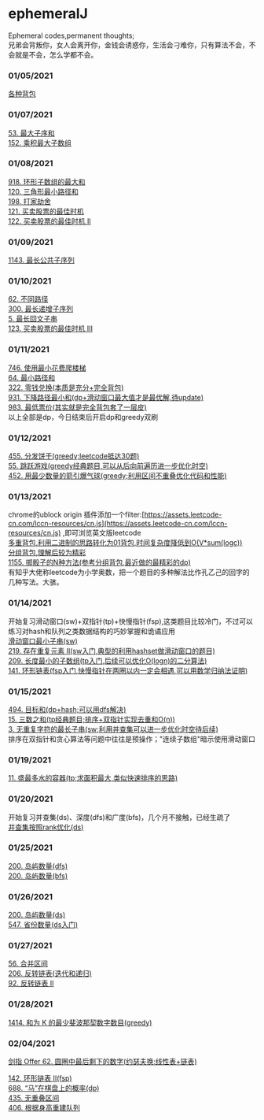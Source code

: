 # ephemeralJ
Ephemeral codes,permanent thoughts;<br>
兄弟会背叛你，女人会离开你，金钱会诱惑你，生活会刁难你，只有算法不会，不会就是不会，怎么学都不会。<br>


### 01/05/2021
[各种背包](src/main/java/org/rongjoker/dp/pack)

### 01/07/2021
[53. 最大子序和](src/main/java/org/rongjoker/dp/pack/HomeWork.java)<br>
[152. 乘积最大子数组](src/main/java/org/rongjoker/dp/pack/HomeWork.java)<br>

### 01/08/2021
[918. 环形子数组的最大和](src/main/java/org/rongjoker/dp/pack/HomeWork.java)<br>
[120. 三角形最小路径和](src/main/java/org/rongjoker/dp/pack/HomeWork.java)<br>
[198. 打家劫舍](src/main/java/org/rongjoker/dp/pack/HomeWork.java)<br>
[121. 买卖股票的最佳时机](src/main/java/org/rongjoker/dp/stock/BestTimeToBuyAndSellStock.java)<br>
[122. 买卖股票的最佳时机 II](src/main/java/org/rongjoker/dp/stock/BestTimeToBuyAndSellStock2.java)<br>

### 01/09/2021
[1143. 最长公共子序列](src/main/java/org/rongjoker/dp/longest/LongestCommonSubSequence.java)<br>


### 01/10/2021
[62. 不同路径](src/main/java/org/rongjoker/dp/paths/UniquePaths.java)<br>
[300. 最长递增子序列](src/main/java/org/rongjoker/dp/longest/LongestIncreasingSubSequence.java)<br>
[5. 最长回文子串](src/main/java/org/rongjoker/dp/longest/LongestPalindromicSubstring.java)<br>
[123. 买卖股票的最佳时机 III](src/main/java/org/rongjoker/dp/stock/BestTimeToBuyAndSellStock3.java)<br>

### 01/11/2021
[746. 使用最小花费爬楼梯](src/main/java/org/rongjoker/dp/paths/MinCostClimbingStairs.java)<br>
[64. 最小路径和](src/main/java/org/rongjoker/dp/paths/MinimumPathSum.java)<br>
[322. 零钱兑换(本质是充分+完全背包)](src/main/java/org/rongjoker/dp/coin/CoinChange.java)<br>
[931. 下降路径最小和(dp+滑动窗口最大值才是最优解,待update)](src/main/java/org/rongjoker/dp/paths/MinimumFallingPathSum.java)<br>
[983. 最低票价(其实就是完全背包套了一层皮)](src/main/java/org/rongjoker/dp/coin/MinimumCostForTickets.java)<br>
以上全部是dp，今日结束后开启dp和greedy双刷

### 01/12/2021
[455. 分发饼干(greedy;leetcode抵达30题)](src/main/java/org/rongjoker/greedy/AssignCookies.java)<br>
[55. 跳跃游戏(greedy经典题目,可以从后向前遍历进一步优化时空)](src/main/java/org/rongjoker/greedy/JumpGame.java)<br>
[452. 用最少数量的箭引爆气球(greedy;利用区间不重叠优化代码和性能)](src/main/java/org/rongjoker/greedy/MinimumNumberOfArrowsToBurstBalloons.java)<br>

### 01/13/2021
chrome的ublock origin 插件添加一个filter:[https://assets.leetcode-cn.com/lccn-resources/cn.js](https://assets.leetcode-cn.com/lccn-resources/cn.js) ,即可浏览英文版leetcode<br>
[多重背包,利用二进制的思路转化为01背包,时间复杂度降低到O(V*sum(logc))](src/main/java/org/rongjoker/dp/pack/PackageMultiple.java)<br>
[分组背包,理解后较为精彩](src/main/java/org/rongjoker/dp/pack/PackageGroup.java)<br>
[1155. 掷骰子的N种方法(参考分组背包,最近做的最精彩的dp)](src/main/java/org/rongjoker/dp/ways/NumberOfDiceRollsWithTargetSum.java)<br>
有知乎大佬称leetcode为小学奥数，把一个题目的多种解法比作孔乙己的回字的几种写法。大骇。<br>

### 01/14/2021
开始复习滑动窗口(sw)+双指针(tp)+快慢指针(fsp),这类题目比较冷门，不过可以练习对hash和队列之类数据结构的巧妙掌握和诡谲应用<br>
[滑动窗口最小子串(sw)](src/main/java/org/rongjoker/sw/ShortestSubString.java)<br>
[219. 存在重复元素 II(sw入门,典型的利用hashset做滑动窗口的题目)](src/main/java/org/rongjoker/sw/ContainsDuplicateIi.java)<br>
[209. 长度最小的子数组(tp入门,后续可以优化O(logn)的二分算法)](src/main/java/org/rongjoker/sw/MinimumSizeSubArraySum.java)<br>
[141. 环形链表(fsp入门,快慢指针在两圈以内一定会相遇,可以用数学归纳法证明)](src/main/java/org/rongjoker/sw/LinkedListCycle.java)<br>


### 01/15/2021
[494. 目标和(dp+hash;可以用dfs解决)](src/main/java/org/rongjoker/dp/ways/targetSum.java)<br>
[15. 三数之和(tp经典题目;排序+双指针实现去重和O(n))](src/main/java/org/rongjoker/sw/Sum3.java)<br>
[3. 无重复字符的最长子串(sw;利用并查集可以进一步优化时空待后续)](src/main/java/org/rongjoker/sw/Sum3.java)<br>
排序在双指针和贪心算法等问题中往往是预操作；"连续子数组"暗示使用滑动窗口


### 01/19/2021
[11. 盛最多水的容器(tp;求面积最大,类似快速排序的思路)](src/main/java/org/rongjoker/sw/ContainerWithMostWater.java)<br>

### 01/20/2021
开始复习并查集(ds)、深度(dfs)和广度(bfs)，几个月不接触，已经生疏了<br>
[并查集按照rank优化(ds)](src/main/java/org/rongjoker/ds/DisjointSetRank.java)<br>

### 01/25/2021
[200. 岛屿数量(dfs)](src/main/java/org/rongjoker/ds/NumberOfIslands200dfs.java)<br>
[200. 岛屿数量(bfs)](src/main/java/org/rongjoker/ds/NumberOfIslands200bfs.java)<br>

### 01/26/2021
[200. 岛屿数量(ds)](src/main/java/org/rongjoker/ds/NumberOfIslands200ds.java)<br>
[547. 省份数量(ds入门)](src/main/java/org/rongjoker/ds/NumberOfProvinces547ds.java)<br>

### 01/27/2021
[56. 合并区间](src/main/java/org/rongjoker/merge/MergeIntervals.java)<br>
[206. 反转链表(迭代和递归)](src/main/java/org/rongjoker/list/ReverseLinkedList206.java)<br>
[92. 反转链表 II](src/main/java/org/rongjoker/list/ReverseLinkedList92.java)<br>


### 01/28/2021
[1414. 和为 K 的最少斐波那契数字数目(greedy)](src/main/java/org/rongjoker/greedy/FindMinFibonacciNumbers1414.java)<br>

### 02/04/2021
[剑指 Offer 62. 圆圈中最后剩下的数字(约瑟夫换:线性表+链表)](src/main/java/org/rongjoker/list/LastRemainingNumber.java)<br>

[142. 环形链表 II(fsp)](src/main/java/org/rongjoker/sw/LinkedListCycle.java)<br>
[688. “马”在棋盘上的概率(dp)](src/main/java/org/rongjoker/dp/ways/KnightProbabilityInChessboard.java)<br>
[435. 无重叠区间](src/main/java/org/rongjoker/greedy/NonOverlappingIntervals.java)<br>
[406. 根据身高重建队列](src/main/java/org/rongjoker/greedy/QueueReconstructionByHeight.java)<br>
